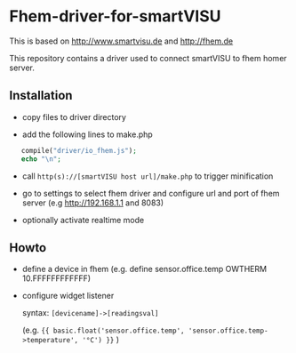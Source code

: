 Fhem-driver-for-smartVISU
=========================

This is based on http://www.smartvisu.de and http://fhem.de

This repository contains a driver used to connect smartVISU to fhem homer server.

Installation
------------

 - copy files to driver directory
 
 - add the following lines to make.php
 ```php
    compile("driver/io_fhem.js");
    echo "\n";
 ```
    
 - call ```http(s)://[smartVISU host url]/make.php``` to trigger minification
 
 - go to settings to select fhem driver and configure url and port of fhem server
   (e.g http://192.168.1.1 and 8083)
   
 - optionally activate realtime mode
 
Howto
-----
 - define a device in fhem
   (e.g. define sensor.office.temp OWTHERM 10.FFFFFFFFFFFF)
  
 - configure widget listener
    
   syntax: ```[devicename]->[readingsval]```
  
   (e.g. ```{{ basic.float('sensor.office.temp', 'sensor.office.temp->temperature', '°C') }}``` )


